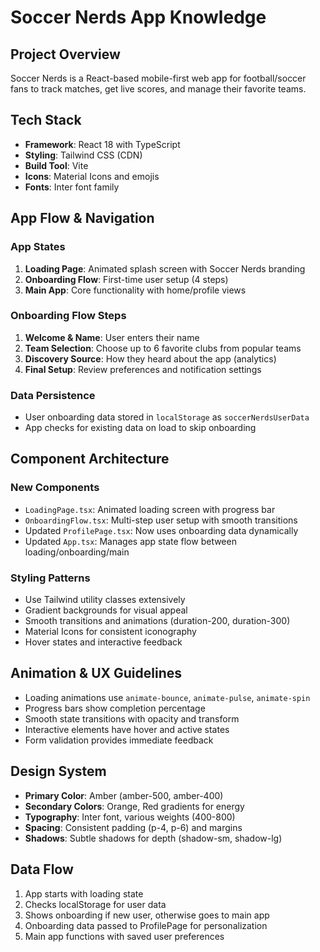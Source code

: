 # Soccer Nerds App Knowledge

## Project Overview
Soccer Nerds is a React-based mobile-first web app for football/soccer fans to track matches, get live scores, and manage their favorite teams.

## Tech Stack
- **Framework**: React 18 with TypeScript
- **Styling**: Tailwind CSS (CDN)
- **Build Tool**: Vite
- **Icons**: Material Icons and emojis
- **Fonts**: Inter font family

## App Flow & Navigation

### App States
1. **Loading Page**: Animated splash screen with Soccer Nerds branding
2. **Onboarding Flow**: First-time user setup (4 steps)
3. **Main App**: Core functionality with home/profile views

### Onboarding Flow Steps
1. **Welcome & Name**: User enters their name
2. **Team Selection**: Choose up to 6 favorite clubs from popular teams
3. **Discovery Source**: How they heard about the app (analytics)
4. **Final Setup**: Review preferences and notification settings

### Data Persistence
- User onboarding data stored in `localStorage` as `soccerNerdsUserData`
- App checks for existing data on load to skip onboarding

## Component Architecture

### New Components
- `LoadingPage.tsx`: Animated loading screen with progress bar
- `OnboardingFlow.tsx`: Multi-step user setup with smooth transitions
- Updated `ProfilePage.tsx`: Now uses onboarding data dynamically
- Updated `App.tsx`: Manages app state flow between loading/onboarding/main

### Styling Patterns
- Use Tailwind utility classes extensively
- Gradient backgrounds for visual appeal
- Smooth transitions and animations (duration-200, duration-300)
- Material Icons for consistent iconography
- Hover states and interactive feedback

## Animation & UX Guidelines
- Loading animations use `animate-bounce`, `animate-pulse`, `animate-spin`
- Progress bars show completion percentage
- Smooth state transitions with opacity and transform
- Interactive elements have hover and active states
- Form validation provides immediate feedback

## Design System
- **Primary Color**: Amber (amber-500, amber-400)
- **Secondary Colors**: Orange, Red gradients for energy
- **Typography**: Inter font, various weights (400-800)
- **Spacing**: Consistent padding (p-4, p-6) and margins
- **Shadows**: Subtle shadows for depth (shadow-sm, shadow-lg)

## Data Flow
1. App starts with loading state
2. Checks localStorage for user data
3. Shows onboarding if new user, otherwise goes to main app
4. Onboarding data passed to ProfilePage for personalization
5. Main app functions with saved user preferences